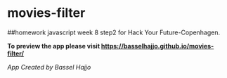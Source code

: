 # movies-filter

##homework javascript week 8 step2 for Hack Your Future-Copenhagen.

**To preview the app please visit https://basselhajjo.github.io/movies-filter/**

*App Created by Bassel Hajjo*


